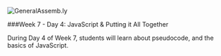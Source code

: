 ![GeneralAssemb.ly](https://github.com/generalassembly/ga-ruby-on-rails-for-devs/raw/master/images/ga.png "GeneralAssemb.ly")

###Week 7 - Day 4: JavaScript & Putting it All Together

During Day 4 of Week 7, students will learn about pseudocode, and the basics of JavaScript.




